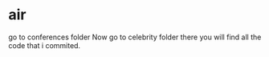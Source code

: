# air
go to conferences folder
Now go to celebrity folder there you will find all the code that i commited.
